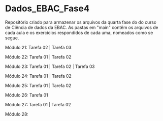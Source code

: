 # Dados_EBAC_Fase4
Repositório criado para armazenar os arquivos da quarta fase do do curso de Ciência de dados da EBAC. As pastas em "main" contêm os arquivos de cada aula e os exercícios respondidos de cada uma, nomeados como se segue.

Módulo 21:  Tarefa 02 | Tarefa 03 

Módulo 22:  Tarefa 01 | Tarefa 02

Módulo 23:  Tarefa 01 | Tarefa 02 | Tarefa 03

Módulo 24:  Tarefa 01 | Tarefa 02

Módulo 25:  Tarefa 01 | Tarefa 02

Módulo 26: Tarefa 01

Módulo 27: Tarefa 01 | Tarefa 02

Módulo 28: 
